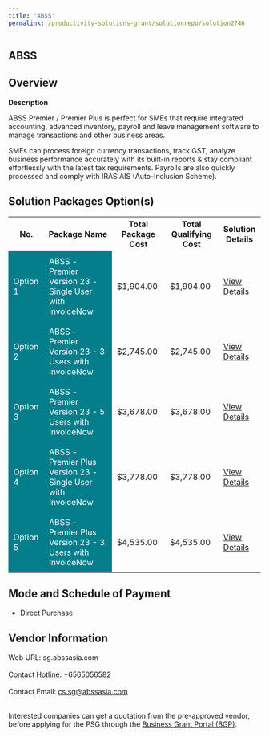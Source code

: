 ```yaml
---
title: 'ABSS'
permalink: /productivity-solutions-grant/solutionrepo/solution2746
---
```


## ABSS

## Overview

**Description**

ABSS Premier / Premier Plus is perfect for SMEs that require integrated accounting, advanced inventory, payroll and leave management software to manage transactions and other business areas.  

SMEs can process foreign currency transactions, track GST, analyze business performance accurately with its built-in reports & stay compliant effortlessly with the latest tax requirements. Payrolls are also quickly processed and comply with IRAS AIS (Auto-Inclusion Scheme).

## Solution Packages Option(s)

<table>
<tr>
<th><b>No.</b></th>
<th><b>Package Name</b></th>
<th><b>Total Package Cost</b></th>
<th><b>Total Qualifying Cost</b></th>
<th><b>Solution Details</b></th>
</tr>
<tr>
<td style='padding: 10px; background-color: #037E8A; color: #FFFFFF;'>Option 1</td>
<td style='padding: 10px; background-color: #037E8A; color: #FFFFFF;'>ABSS - Premier Version 23 - Single User with InvoiceNow</td>
<td style='padding: 10px;'>$1,904.00</td>
<td style='padding: 10px;'>$1,904.00</td>
<td style='padding: 10px;'><a href='https://www.gobusiness.gov.sg/images/psg/Asian_Business_20210432_Desensitised_Annex_3_Part_1.pdf' target='_blank'>View Details</a></td>
</tr>
<tr>
<td style='padding: 10px; background-color: #037E8A; color: #FFFFFF;'>Option 2</td>
<td style='padding: 10px; background-color: #037E8A; color: #FFFFFF;'>ABSS - Premier Version 23 - 3 Users with InvoiceNow</td>
<td style='padding: 10px;'>$2,745.00</td>
<td style='padding: 10px;'>$2,745.00</td>
<td style='padding: 10px;'><a href='https://www.gobusiness.gov.sg/images/psg/Asian_Business_20210432_Desensitised_Annex_3_Part_2.pdf' target='_blank'>View Details</a></td>
</tr>
<tr>
<td style='padding: 10px; background-color: #037E8A; color: #FFFFFF;'>Option 3</td>
<td style='padding: 10px; background-color: #037E8A; color: #FFFFFF;'>ABSS - Premier Version 23 - 5 Users with InvoiceNow</td>
<td style='padding: 10px;'>$3,678.00</td>
<td style='padding: 10px;'>$3,678.00</td>
<td style='padding: 10px;'><a href='https://www.gobusiness.gov.sg/images/psg/Asian_Business_20210432_Desensitised_Annex_3_Part_3.pdf' target='_blank'>View Details</a></td>
</tr>
<tr>
<td style='padding: 10px; background-color: #037E8A; color: #FFFFFF;'>Option 4</td>
<td style='padding: 10px; background-color: #037E8A; color: #FFFFFF;'>ABSS - Premier Plus Version 23 - Single User with InvoiceNow</td>
<td style='padding: 10px;'>$3,778.00</td>
<td style='padding: 10px;'>$3,778.00</td>
<td style='padding: 10px;'><a href='https://www.gobusiness.gov.sg/images/psg/Asian_Business_20210432_Desensitised_Annex_3_Part_4.pdf' target='_blank'>View Details</a></td>
</tr>
<tr>
<td style='padding: 10px; background-color: #037E8A; color: #FFFFFF;'>Option 5</td>
<td style='padding: 10px; background-color: #037E8A; color: #FFFFFF;'>ABSS - Premier Plus Version 23 - 3 Users with InvoiceNow</td>
<td style='padding: 10px;'>$4,535.00</td>
<td style='padding: 10px;'>$4,535.00</td>
<td style='padding: 10px;'><a href='https://www.gobusiness.gov.sg/images/psg/Asian_Business_20210432_Desensitised_Annex_3_Part_5.pdf' target='_blank'>View Details</a></td>
</tr>
</table>

## Mode and Schedule of Payment

 - Direct Purchase

## Vendor Information

 Web URL: sg.abssasia.com <br><br>Contact Hotline: +6565056582 <br><br>Contact Email: cs.sg@abssasia.com <br><br>

Interested companies can get a quotation from the pre-approved vendor, before applying for the PSG through the <a href='https://www.businessgrants.gov.sg/' target='_blank' rel='noopener'>Business Grant Portal (BGP)</a>.

<script src="/jquery/resize-tables.js"></script>
